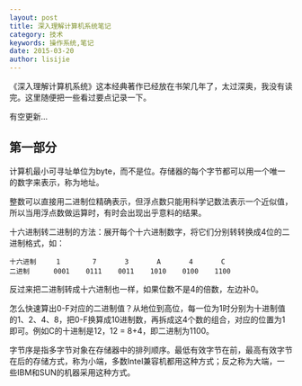 ```yaml
---
layout: post
title: 深入理解计算机系统笔记
category: 技术
keywords: 操作系统,笔记
date: 2015-03-20
author: lisijie
---
```


《深入理解计算机系统》这本经典著作已经放在书架几年了，太过深奥，我没有读完。这里随便把一些看过要点记录一下。

有空更新...


## 第一部分

计算机最小可寻址单位为byte，而不是位。存储器的每个字节都可以用一个唯一的数字来表示，称为地址。

整数可以直接用二进制位精确表示，但浮点数只能用科学记数法表示一个近似值，所以当用浮点数做运算时，有时会出现出乎意料的结果。

十六进制转二进制的方法：展开每个十六进制数字，将它们分别转转换成4位的二进制格式，如：

	十六进制     1        7       3       A       4       C
	二进制      0001    0111    0011    1010    0100    1100

反过来把二进制转成十六进制也一样，如果位数不是4的倍数，左边补0。

怎么快速算出0-F对应的二进制值？从地位到高位，每一位为1时分别为十进制值的1、2、4、8，把0-F换算成10进制数，再拆成这4个数的组合，对应的位置为1即可。例如C的十进制是12，12 = 8+4，即二进制为1100。


字节序是指多字节对象在存储器中的排列顺序。最低有效字节在前，最高有效字节在后的存储方式，称为小端，多数Intel兼容机都用这种方式；反之称为大端，一些IBM和SUN的机器采用这种方式。